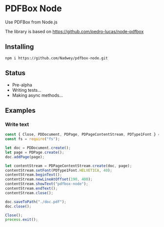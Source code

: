 # PDFBox Node

Use PDFBox from Node.js

The library is based on https://github.com/pedro-lucas/node-pdfbox

## Installing

```
npm i https://github.com/Nadwey/pdfbox-node.git
```

## Status

- Pre-alpha
- Writing tests...
- Making async methods...

## Examples

### Write text

```js
const { Close, PDDocument, PDPage, PDPageContentStream, PDType1Font } = require("@nadwey/pdfbox-node");
const fs = require("fs");

let doc = PDDocument.create();
let page = PDPage.create();
doc.addPage(page);

let contentStream = PDPageContentStream.create(doc, page);
contentStream.setFont(PDType1Font.HELVETICA, 40);
contentStream.beginText();
contentStream.newLineAtOffset(190, 400);
contentStream.showText("pdfbox-node");
contentStream.endText();
contentStream.close();

doc.saveToPath("./doc.pdf");
doc.close();

Close();
process.exit();
```

